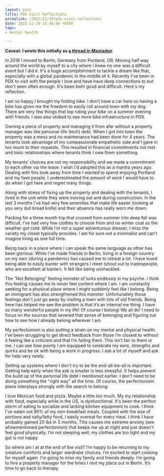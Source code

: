 ```yaml
---
layout: post
title: PDX Visit Reflections  
permalink: /2022/11/29/pdx-visit-reflections
date: 2022-11-29 14:48:00 +0700
tags:
- mental health

---
```

**Caveat: I wrote this initially as [a thread in Mastadon](https://hachyderm.io/@phedinkus/109424484028397633)**

In 2018 I moved to Berlin, Germany from Portland, OR. Moving half way around the world by myself to a city where I knew no one was a difficult event but I did it. It's a huge accomplishment to tackle a dream like that, especially with a global pandemic in the middle of it. Recently I've been in PDX to visit with the people I love and have have deep connections to but don't seen often enough. It's been both good and difficult. Here's my reflection.

I am so happy I brought my folding bike. I don’t have a car here so having a bike has given me the freedom to easily roll around town with my dog. There are very few things that top riding your bike on a summer evening with friends. I was also stoked to see more bike infrastructure in PDX. 

Owning a piece of property and managing it from afar without a property manager was like personal-life (tech) debt. When I got into town the property was a mess and no maintenance had been done for 4 years. The tenants took advantage of my compassionate empathetic side and I gave in too much to their requests. This resulted in financial commitments not met and toxic relationships where tenants think I owe them something. 

My tenants’ choices are not my responsibility and we made a commitment to each other via the lease. I wish I'd adopted this as a mantra years ago. Dealing with this took away from time I wanted to spend enjoying Portland and my fave people. I underestimated the amount of work I would have to do when I got here and regret many things. 

Along with stress of fixing up the property and dealing with the tenants, I lived in the unit while they were moving out and during construction. In the last 3 months I've had very few amenities that make life easier (looking at you very dull bread knife) and their absence has really worn me down. 

Packing for a three month trip that crossed from summer into deep fall was difficult. I’ve had very few clothes to choose from and no winter coat as the weather got cold. While I’m not a super adventurous dresser, I miss the variety my closet typically provides. I am for sure not a minimalist and can't imagine living as one full time. 

Being back in a place where I can speak the same language as other has been glorious. While I've made friends in Berlin, living in a foreign country on my own (during a pandemic) has caused me to retreat a lot. I have loved being able to easily banter with strangers I meet (shout out to tradespeople, who are excellent at banter). It felt like being unshackled.

The "Not Belonging" feeling monster of lurks endlessly in my psyche. I think this feeling causes me to never feel content where I am. I am constantly seeking for a physical place where I might suddenly feel like I belong. Being an immigrant has also strengthened this monster. Unfortunately those feelings don't just go away by visiting a town with lots of old friends. Being here has helped me see the problem is that it’s an internal me thing. I have so many wonderful people in my life! Of course I belong! We all do! I need to focus on the sources that severed that sense of belonging and figuring out how to see how I already belong wherever I am.

My perfectionism is also putting a strain on my mental and physical health. I’ve been struggling to get direct feedback from those I’m closest to without it feeling like a criticism and that I’m failing them. This isn’t fair to them or me. I can see how poorly I am equipped to celebrate my wins, strengths and quirks and be ok with being a work in progress. I ask a lot of myself and ask for help very rarely. 

Setting up systems where I don't try to be the end-all-be-all is important. Getting help early when the ask is smaller is less stressful. It helps prevent the build up of the personal life debt I mentioned earlier. I don't need to be doing something the "right way" all the time. Of course, the perfectionism piece interplays strongly with the search to belong. 

I love Mexican food and pizza. Maybe a little too much. My my relationship with food, especially while in the US, is dysfunctional. It's been the perfect storm of eating to socialize and lacking kitchen equipment to cook. I think I've eaten out 90% of my non-breakfast meals. Coupled with the size of portions and salty/fatty food, I easily overeat for every meal. I think I have probably gained 20 lbs in 3 months. This causes me extreme anxiety (see aforementioned perfectionism) that keeps me up at night and just doesn't feel good physically. I’m not sleeping well, my clothes are too tight and my gut is not happy. 

So where am I at at the end of the visit? I’m happy to be returning to my creature comforts and larger wardrobe choices. I’m excited to start cooking for myself again. I’m going to miss my family and friends deeply. I’m going to hire a property manager for the times I rent my place out in Berlin. It’s time to go back to therapy.
